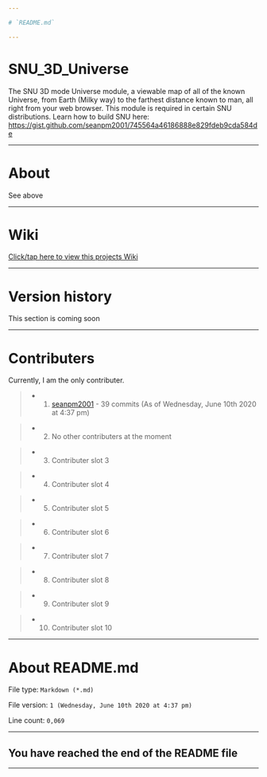 ```yaml
---

# `README.md`

---
```


# SNU_3D_Universe
The SNU 3D mode Universe module, a viewable map of all of the known Universe, from Earth (Milky way) to the farthest distance known to man, all right from your web browser. This module is required in certain SNU distributions. Learn how to build SNU here: https://gist.github.com/seanpm2001/745564a46186888e829fdeb9cda584de

---

# About

See above

---

# Wiki

[Click/tap here to view this projects Wiki](https://github.com/seanpm2001/SNU_3D_Universe/wiki)

---

# Version history

This section is coming soon

---

# Contributers

Currently, I am the only contributer.

> * 1. [seanpm2001](https://github.com/seanpm2001/) - 39 commits (As of Wednesday, June 10th 2020 at 4:37 pm)

> * 2. No other contributers at the moment

> * 3. Contributer slot 3

> * 4. Contributer slot 4

> * 5. Contributer slot 5

> * 6. Contributer slot 6

> * 7. Contributer slot 7

> * 8. Contributer slot 8

> * 9. Contributer slot 9

> * 10. Contributer slot 10

---

# About README.md

File type: `Markdown (*.md)`

File version: `1 (Wednesday, June 10th 2020 at 4:37 pm)`

Line count: `0,069`

---

## You have reached the end of the README file

---
